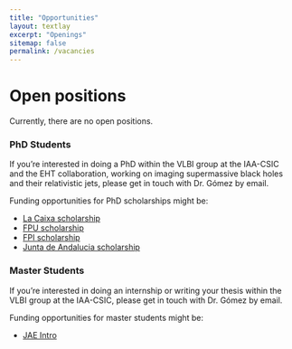 ```yaml
---
title: "Opportunities"
layout: textlay
excerpt: "Openings"
sitemap: false
permalink: /vacancies
---
```


# Open positions

Currently, there are no open positions.

### PhD Students

If you’re interested in doing a PhD within the VLBI group at the IAA-CSIC and the EHT collaboration, working on imaging supermassive black holes and their relativistic jets, please get in touch with Dr. Gómez by email.

Funding opportunities for PhD scholarships might be:

- [La Caixa scholarship](https://fundacionlacaixa.org/en/inphinit-doctoral-fellowships-call)
- [FPU scholarship](https://www.educacionyfp.gob.es/servicios-al-ciudadano/catalogo/general/99/998758/ficha.html)
- [FPI scholarship](https://www.aei.gob.es/en/announcements/announcements-finder/ayudas-contratos-predoctorales-formacion-doctores-2021-2)
- [Junta de Andalucia scholarship](https://www.juntadeandalucia.es/servicios/procedimientos/detalle/24653.html)

### Master Students

If you’re interested in doing an internship or writing your thesis within the VLBI group at the IAA-CSIC, please get in touch with Dr. Gómez by email.

Funding opportunities for master students might be:

- [JAE Intro](https://jaeintro.csic.es/en/)

